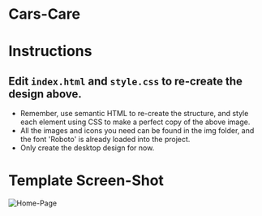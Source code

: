 # Cars-Care

# Instructions
## Edit `index.html` and `style.css` to re-create the design above.
 * Remember, use semantic HTML to re-create the structure, and style each element using CSS to make a perfect copy of the above image.
 * All the images and icons you need can be found in the img folder, and the font 'Roboto' is already loaded into the project.
 * Only create the desktop design for now.


# Template Screen-Shot

![Home-Page](https://github.com/Arshsandal/Cars-Care/assets/124792150/f65cc71c-4137-4588-a2a0-4696b6eb54ce)
